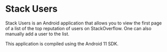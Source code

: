 # Stack Users
Stack Users is an Android application that allows you to view the first page of a list of the top reputation of users on StackOverflow. One can also manually add a user to the list.

This application is compiled using the Android 11 SDK.